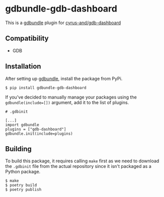 # gdbundle-gdb-dashboard

This is a [gdbundle](https://github.com/memfault/gdbundle) plugin for [cyrus-and/gdb-dashboard](https://github.com/cyrus-and/gdb-dashboard)

## Compatibility

- GDB

## Installation

After setting up [gdbundle](https://github.com/memfault/gdbundle), install the package from PyPi. 

```
$ pip install gdbundle-gdb-dashboard
```

If you've decided to manually manage your packages using the `gdbundle(include=[])` argument,
add it to the list of plugins.

```
# .gdbinit

[...]
import gdbundle
plugins = ["gdb-dashboard"]
gdbundle.init(include=plugins)
```

## Building

To build this package, it requires calling `make` first as we need to download the `.gdbinit` file from the actual repository since it isn't packaged as a Python package.

```
$ make
$ poetry build
$ poetry publish
```
